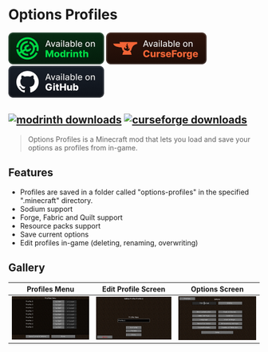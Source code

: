 # Options Profiles

[![Modrinth](https://github.com/intergrav/devins-badges/blob/v3/assets/cozy/available/modrinth_64h.png?raw=true)](https://modrinth.com/mod/options-profiles)
[![Curseforge](https://github.com/intergrav/devins-badges/blob/v3/assets/cozy/available/curseforge_64h.png?raw=true)](https://curseforge.com/minecraft/mc-mods/options-profiles)
[![GitHub](https://github.com/intergrav/devins-badges/blob/v3/assets/cozy/available/github_64h.png?raw=true)](https://github.com/AxolotlMaid/options-profiles)

[![modrinth downloads](https://img.shields.io/modrinth/dt/options-profiles?style=for-the-badge&logo=modrinth&label=modrinth%20downloads&color=%2300af5c)](https://github.com/AxolotlMaid/options-profiles) [![curseforge downloads](https://img.shields.io/curseforge/dt/853719?style=for-the-badge&logo=curseforge&label=curseforge%20downloads&color=%23f16436)](https://curseforge.com/minecraft/mc-mods/options-profiles)
---

> Options Profiles is a Minecraft mod that lets you load and save your options as profiles from in-game.

## Features
- Profiles are saved in a folder called "options-profiles" in the specified ".minecraft" directory.
- Sodium support
- Forge, Fabric and Quilt support
- Resource packs support
- Save current options
- Edit profiles in-game (deleting, renaming, overwriting)

## Gallery

Profiles Menu              | Edit Profile Screen       | Options Screen
:-------------------------:|:-------------------------:|:-------------------------:
<img src="https://raw.githubusercontent.com/AxolotlMaid/options-profiles/1.20.2/gallery/profiles-menu.png" alt="profiles list" width="500"/> | <img src="https://raw.githubusercontent.com/AxolotlMaid/options-profiles/1.20.2/gallery/edit-profile-screen.png" alt="edit profile screen" width="500"/> | <img src="https://raw.githubusercontent.com/AxolotlMaid/options-profiles/1.20.2/gallery/options-screen.png" alt="options screen" width="500"/>